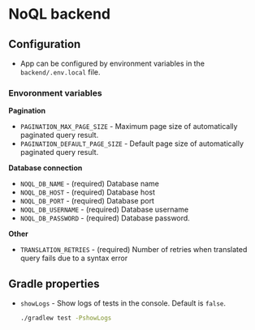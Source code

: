 # NoQL backend

## Configuration

- App can be configured by environment variables in the `backend/.env.local` file.

### Envoronment variables

**Pagination**

- `PAGINATION_MAX_PAGE_SIZE` - Maximum page size of automatically paginated query result.
- `PAGINATION_DEFAULT_PAGE_SIZE` - Default page size of automatically paginated query result.

**Database connection**

- `NOQL_DB_NAME` - (required) Database name
- `NOQL_DB_HOST` - (required) Database host
- `NOQL_DB_PORT` - (required) Database port
- `NOQL_DB_USERNAME` - (required) Database username
- `NOQL_DB_PASSWORD` - (required) Database password.

**Other**

- `TRANSLATION_RETRIES` - (required) Number of retries when translated query fails due to a syntax error

## Gradle properties

- `showLogs` - Show logs of tests in the console. Default is `false`.
     ```bash
    ./gradlew test -PshowLogs
    ````